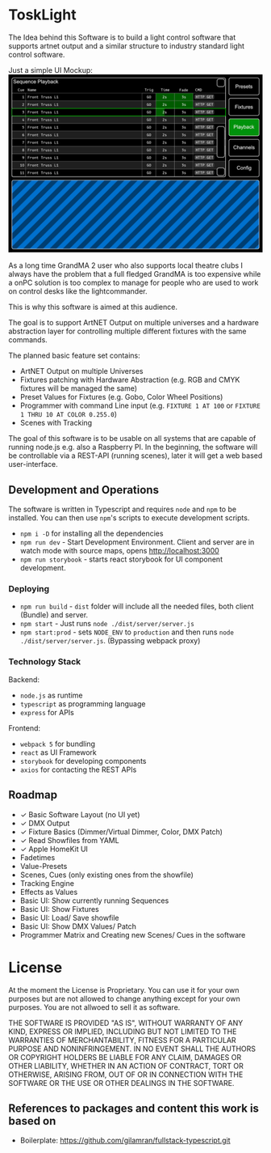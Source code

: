 # ToskLight

The Idea behind this Software is to build a light control software that supports artnet output and a similar structure to industry standard light control software.

Just a simple UI Mockup:  
![UI Mockup](/mockups/Playback.png)


As a long time GrandMA 2 user who also supports local theatre clubs I always have the problem that a full fledged GrandMA is too expensive while a onPC solution is too complex to manage for people who are used to work on control desks like the lightcommander.

This is why this software is aimed at this audience.

The goal is to support ArtNET Output on multiple universes and a hardware abstraction layer for controlling multiple different fixtures with the same commands.

The planned basic feature set contains:

-   ArtNET Output on multiple Universes
-   Fixtures patching with Hardware Abstraction (e.g. RGB and CMYK fixtures will be managed the same)
-   Preset Values for Fixtures (e.g. Gobo, Color Wheel Positions)
-   Programmer with command Line input (e.g. `FIXTURE 1 AT 100` or `FIXTURE 1 THRU 10 AT COLOR 0.255.0`)
-   Scenes with Tracking

The goal of this software is to be usable on all systems that are capable of running node.js e.g. also a Raspberry PI. In the beginning, the software will be controllable via a REST-API (running scenes), later it will get a web based user-interface.

## Development and Operations

The software is written in Typescript and requires `node` and `npm` to be installed. You can then use `npm`'s scripts to execute development scripts.  

-   `npm i -D` for installing all the dependencies
-   `npm run dev` - Start Development Environment. Client and server are in watch mode with source maps, opens [http://localhost:3000](http://localhost:3000)
-   `npm run storybook` - starts react storybook for UI component development.

### Deploying

-   `npm run build` - `dist` folder will include all the needed files, both client (Bundle) and server.
-   `npm start` - Just runs `node ./dist/server/server.js`
-   `npm start:prod` - sets `NODE_ENV` to `production` and then runs `node ./dist/server/server.js`. (Bypassing webpack proxy)

### Technology Stack

Backend:

- `node.js` as runtime
- `typescript` as programming language
- `express` for APIs

Frontend:

- `webpack 5` for bundling
- `react` as UI Framework
- `storybook` for developing components
- `axios` for contacting the REST APIs

## Roadmap

-   ✓ Basic Software Layout (no UI yet)
-   ✓ DMX Output
-   ✓ Fixture Basics (Dimmer/Virtual Dimmer, Color, DMX Patch)
-   ✓ Read Showfiles from YAML
-   ✓ Apple HomeKit UI
-   Fadetimes
-   Value-Presets
-   Scenes, Cues (only existing ones from the showfile)
-   Tracking Engine
-   Effects as Values
-   Basic UI: Show currently running Sequences
-   Basic UI: Show Fixtures
-   Basic UI: Load/ Save showfile
-   Basic UI: Show DMX Values/ Patch
-   Programmer Matrix and Creating new Scenes/ Cues in the software

# License

At the moment the License is Proprietary. You can use it for your own purposes but are not allowed to change anything except for your own purposes. You are not allwoed to sell it as software. 

THE SOFTWARE IS PROVIDED "AS IS", WITHOUT WARRANTY OF ANY KIND, EXPRESS OR IMPLIED, INCLUDING BUT NOT LIMITED TO THE WARRANTIES OF MERCHANTABILITY, FITNESS FOR A PARTICULAR PURPOSE AND NONINFRINGEMENT. IN NO EVENT SHALL THE AUTHORS OR COPYRIGHT HOLDERS BE LIABLE FOR ANY CLAIM, DAMAGES OR OTHER LIABILITY, WHETHER IN AN ACTION OF CONTRACT, TORT OR OTHERWISE, ARISING FROM, OUT OF OR IN CONNECTION WITH THE SOFTWARE OR THE USE OR OTHER DEALINGS IN THE SOFTWARE.

## References to packages and content this work is based on
- Boilerplate: https://github.com/gilamran/fullstack-typescript.git
